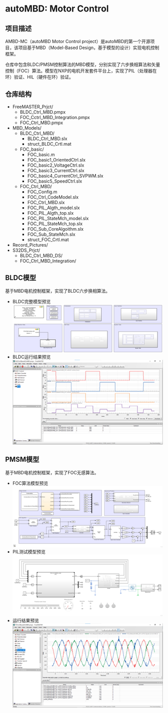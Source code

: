 
# autoMBD: Motor Control

## 项目描述
AMBD-MC（autoMBD Motor Control project）是autoMBD的第一个开源项目，该项目基于MBD（Model-Based Design，基于模型的设计）实现电机控制框架。    

仓库中包含BLDC/PMSM控制算法的MBD模型，分别实现了六步换相算法和矢量控制（FOC）算法。模型在NXP的电机开发套件平台上，实现了PIL（处理器在环）验证、HIL（硬件在环）验证。

## 仓库结构
* FreeMASTER_Prjct/
    * BLDC_Ctrl_MBD.pmpx
    * FOC_Cctrl_MBD_Integration.pmpx 
    * FOC_Ctrl_MBD.pmpx
* MBD_Models/
    * BLDC_Ctrl_MBD/
        * BLDC_Ctrl_MBD.slx
        * struct_BLDC_Crtl.mat
    * FOC_basic/
        * FOC_basic.m
        * FOC_basic1_OrientedCtrl.slx
        * FOC_basic2_VoltageCtrl.slx
        * FOC_basic3_CurrentCtrl.slx
        * FOC_basic4_CurrentCtrl_SVPWM.slx
        * FOC_basic5_SpeedCtrl.slx
    * FOC_Ctrl_MBD/
        * FOC_Config.m
        * FOC_Ctrl_CodeModel.slx
        * FOC_Ctrl_MBD.slx
        * FOC_PIL_Algth_model.slx
        * FOC_PIL_Algth_top.slx
        * FOC_PIL_StateMch_model.slx
        * FOC_PIL_StateMch_top.slx
        * FOC_Sub_CoreAlgoithm.slx
        * FOC_Sub_StateMch.slx
        * struct_FOC_Crtl.mat
* Record_Pictures/
* S32DS_Prjct/
    * BLDC_Ctrl_MBD_DS/
    * FOC_Ctrl_MBD_Integration/

## BLDC模型
基于MBD电机控制框架，实现了BLDC六步换相算法。
* BLDC完整模型预览
![MBD-BLDC](Record_Pictures/BLDCctrl-Model-overview.png)
* BLDC运行结果预览
![MBD-BLDC](Record_Pictures/BLDCctrl-FreeMstr-DutyWave.png)

## PMSM模型
基于MBD电机控制框架，实现了FOC无感算法。
* FOC算法模型预览
![MBD-BLDC](Record_Pictures/FOC-Algorithm-Overview.png)
* PIL测试模型预览
![MBD-BLDC](Record_Pictures/FOC-PIL-Overview.png)
* 运行结果预览
![MBD-BLDC](Record_Pictures/三相电流-带载.png)
